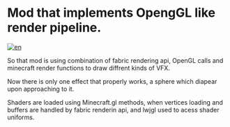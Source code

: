 
# Mod that implements OpengGL like render pipeline.

[![en](https://img.shields.io/badge/lang-en-red.svg)](https://github.com/leafet/FabricCustomShadersLib/blob/master/README.md)

So that mod is using combination of fabric rendering api, OpenGL calls and minecraft render functions to draw diffrent kinds of VFX.

Now there is only one effect that properly works, a sphere which diapear upon approaching to it.

Shaders are loaded using Minecraft.gl methods, when vertices loading and buffers are handled by fabric renderin api, and lwjgl used to acess shader uniforms.
